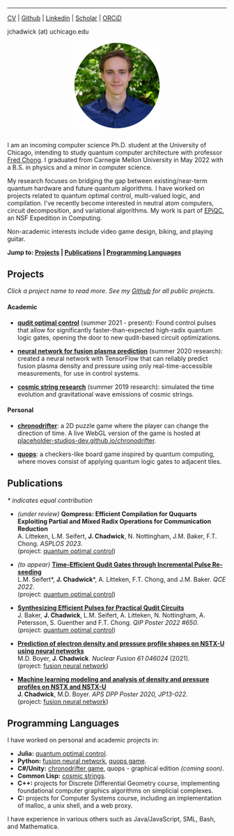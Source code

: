 


---

[CV](/files/CV.pdf) \| <a href="https://github.com/jasonchadwick" target="_blank" rel="noopener noreferrer">Github</a> \| <a href="https://linkedin.com/in/jasonchadwick" target="_blank" rel="noopener noreferrer">Linkedin</a> \| <a href="https://scholar.google.com/citations?user=kE5iFs0AAAAJ&hl=en" target="_blank" rel="noopener noreferrer">Scholar</a> \| <a href="https://orcid.org/0000-0002-7932-1418" target="_blank" rel="noopener noreferrer">ORCiD</a>

jchadwick (at) uchicago.edu

<img style="margin-left: 30%; width: 40%; margin-bottom: 10px;" src="files/portrait-circle-small.png">

I am an incoming computer science Ph.D. student at the University of Chicago, intending to study quantum computer architecture with professor <a href="https://people.cs.uchicago.edu/~ftchong/" target="_blank" rel="noopener noreferrer">Fred Chong</a>. I graduated from Carnegie Mellon University in May 2022 with a B.S. in physics and a minor in computer science. 

My research focuses on bridging the gap between existing/near-term quantum hardware and future quantum algorithms. I have worked on projects related to quantum optimal control, multi-valued logic, and compilation. I've recently become interested in neutral atom computers, circuit decomposition, and variational algorithms. My work is part of <a href="https://www.epiqc.cs.uchicago.edu/" target="_blank" rel="noopener noreferrer">EPiQC</a>, an NSF Expedition in Computing.

Non-academic interests include video game design, biking, and playing guitar.

**Jump to:
[Projects](#projects) | [Publications](#publications) | [Programming Languages](#programming-languages)**

## Projects

*Click a project name to read more. See my <a href="https://github.com/jasonchadwick" target="_blank" rel="noopener noreferrer">Github</a> for all public projects.*

#### Academic

- [**qudit optimal control**](/pages/qudit-pulses.md) (summer 2021 - present): Found control pulses that allow for significantly faster-than-expected high-radix quantum logic gates, opening the door to new qudit-based circuit optimizations.

- [**neural network for fusion plasma prediction**](/pages/fusion.md) (summer 2020 research): created a neural network with TensorFlow that can reliably predict fusion plasma density and pressure using only real-time-accessible measurements, for use in control systems.

- [**cosmic string research**](/pages/cosmic-strings.md) (summer 2019 research): simulated the time evolution and gravitational wave emissions of cosmic strings.

#### Personal

- [**chronodrifter**](/pages/chronodrifter.md): a 2D puzzle game where the player can change the direction of time. A live WebGL version of the game is hosted at <a href="https://placeholder-studios-dev.github.io/chronodrifter" target="_blank" rel="noopener noreferrer">placeholder-studios-dev.github.io/chronodrifter</a>.

- [**quops**](/pages/quops.md): a checkers-like board game inspired by quantum computing, where moves consist of applying quantum logic gates to adjacent tiles.

## Publications

*\* indicates equal contribution*

- *(under review)* **Qompress: Efficient Compilation for Ququarts Exploiting Partial and Mixed Radix Operations for Communication Reduction**
<br>A. Litteken, L.M. Seifert, **J. Chadwick**, N. Nottingham, J.M. Baker, F.T. Chong. *ASPLOS 2023*.
<br>(project: [quantum optimal control](/pages/qudit-pulses.md))

- *(to appear)* <a href="https://arxiv.org/abs/2206.14975" target="_blank" rel="noopener noreferrer">**Time-Efficient Qudit Gates through Incremental Pulse Re-seeding**</a>
<br>L.M. Seifert\*, **J. Chadwick**\*, A. Litteken, F.T. Chong, and J.M. Baker. *QCE 2022*.
<br>(project: [quantum optimal control](/pages/qudit-pulses.md))

- [**Synthesizing Efficient Pulses for Practical Qudit Circuits**](/files/QIP-2022.pdf) 
<br>J. Baker, **J. Chadwick**, L.M. Seifert, A. Litteken, N. Nottingham, A. Petersson, S. Guenther and F.T. Chong. *QIP Poster 2022 #650*.
<br>(project: [quantum optimal control](/pages/qudit-pulses.md))

- <a href="https://doi.org/10.1088/1741-4326/abe08b" target="_blank" rel="noopener noreferrer">**Prediction of electron density and pressure profile shapes on NSTX-U using neural networks**</a> 
<br>M.D. Boyer, **J. Chadwick**. *Nuclear Fusion 61 046024* (2021).
<br>(project: [fusion neural network](/pages/fusion.md))

- <a href="https://meetings.aps.org/Meeting/DPP20/Session/JP13.22" target="_blank" rel="noopener noreferrer">**Machine learning modeling and analysis of density and pressure profiles on NSTX and NSTX-U**</a> 
<br>**J. Chadwick**, M.D. Boyer. *APS DPP Poster 2020, JP13-022*.
<br>(project: [fusion neural network](/pages/fusion.md))



## Programming Languages

I have worked on personal and academic projects in:

- **Julia:** [quantum optimal control](/pages/qudit-pulses.md).
- **Python:** [fusion neural network](/pages/fusion.md), [quops game](/pages/quops.md).
- **C#/Unity:** [chronodrifter game](/pages/chronodrifter.md), quops - graphical edition *(coming soon)*.
- **Common Lisp:** [cosmic strings](/pages/cosmic-strings.md).
- **C++:** projects for Discrete Differential Geometry course, implementing foundational computer graphics algorithms on simplicial complexes.
- **C:** projects for Computer Systems course, including an implementation of malloc, a unix shell, and a web proxy.

I have experience in various others such as Java/JavaScript, SML, Bash, and Mathematica.

<div style="height:0.5vh"></div>